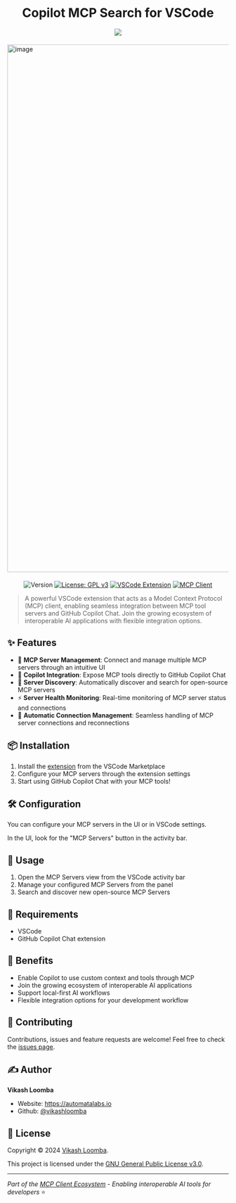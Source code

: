 <div align="center">
<h1>Copilot MCP Search for VSCode</h1> 
</div>
<div align="center">

[![](https://dcbadge.limes.pink/api/server/https://discord.gg/copilotmcp)](https://discord.gg/copilotmcp)

</div>
<div style="display: flex; justify-content: center; gap: 20px; margin: 20px 0;">
  <img width="1200" alt="image" src="https://github.com/user-attachments/assets/d92d1ff2-998d-43ad-a386-071af84dbab6" />
</div>
<div align="center">

![Version](https://img.shields.io/badge/version-0.0.35-blue.svg?cacheSeconds=2592000)
[![License: GPL v3](https://img.shields.io/badge/License-GPLv3-blue.svg)](https://www.gnu.org/licenses/gpl-3.0)
[![VSCode Extension](https://img.shields.io/badge/VSCode-Extension-blue.svg?logo=visual-studio-code)](https://code.visualstudio.com/api/references/extension-guidelines)
[![MCP Client](https://img.shields.io/badge/MCP-Client-green.svg)](https://modelcontextprotocol.io/clients)



</div>

> A powerful VSCode extension that acts as a Model Context Protocol (MCP) client, enabling seamless integration between MCP tool servers and GitHub Copilot Chat. Join the growing ecosystem of interoperable AI applications with flexible integration options.

## ✨ Features

- 🔧 **MCP Server Management**: Connect and manage multiple MCP servers through an intuitive UI
- 🚀 **Copilot Integration**: Expose MCP tools directly to GitHub Copilot Chat
- 🎯 **Server Discovery**: Automatically discover and search for open-source MCP servers
- ⚡ **Server Health Monitoring**: Real-time monitoring of MCP server status and connections
- 🔄 **Automatic Connection Management**: Seamless handling of MCP server connections and reconnections


## 📦 Installation

1. Install the [extension](https://marketplace.visualstudio.com/items?itemName=AutomataLabs.copilot-mcp) from the VSCode Marketplace
2. Configure your MCP servers through the extension settings
3. Start using GitHub Copilot Chat with your MCP tools!

## 🛠️ Configuration

You can configure your MCP servers in the UI or in VSCode settings.

In the UI, look for the "MCP Servers" button in the activity bar.

## 🚀 Usage

1. Open the MCP Servers view from the VSCode activity bar
2. Manage your configured MCP Servers from the panel
3. Search and discover new open-source MCP Servers

## 🔗 Requirements

- VSCode 
- GitHub Copilot Chat extension

## 🌟 Benefits

- Enable Copilot to use custom context and tools through MCP
- Join the growing ecosystem of interoperable AI applications
- Support local-first AI workflows
- Flexible integration options for your development workflow

## 👥 Contributing

Contributions, issues and feature requests are welcome!
Feel free to check the [issues page](https://github.com/VikashLoomba/copilot-mcp/issues).

## ✍️ Author

**Vikash Loomba**

* Website: https://automatalabs.io
* Github: [@vikashloomba](https://github.com/vikashloomba)

## 📝 License

Copyright © 2024 [Vikash Loomba](https://automatalabs.io).

This project is licensed under the [GNU General Public License v3.0](LICENSE).

---

_Part of the [MCP Client Ecosystem](https://modelcontextprotocol.io/clients) - Enabling interoperable AI tools for developers_ ⭐️
